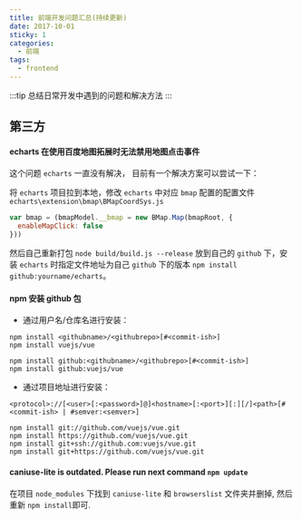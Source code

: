 ```yaml
---
title: 前端开发问题汇总(持续更新)
date: 2017-10-01
sticky: 1
categories:
  - 前端
tags:
  - frontend
---
```


:::tip
总结日常开发中遇到的问题和解决方法
:::

<!-- more -->

## 第三方

#### echarts 在使用百度地图拓展时无法禁用地图点击事件

这个问题 `echarts` 一直没有解决， 目前有一个解决方案可以尝试一下：

将 `echarts` 项目拉到本地，修改 `echarts` 中对应 `bmap` 配置的配置文件 `echarts\extension\bmap\BMapCoordSys.js`

```js
var bmap = (bmapModel.__bmap = new BMap.Map(bmapRoot, {
  enableMapClick: false
}))
```

然后自己重新打包 `node build/build.js --release` 放到自己的 `github` 下，安装 `echarts` 时指定文件地址为自己 `github` 下的版本 `npm install github:yourname/echarts`。

#### npm 安装 github 包

- 通过用户名/仓库名进行安装：

```
npm install <githubname>/<githubrepo>[#<commit-ish>]
npm install vuejs/vue

npm install github:<githubname>/<githubrepo>[#<commit-ish>]
npm install github:vuejs/vue
```

- 通过项目地址进行安装：

```
<protocol>://[<user>[:<password>]@]<hostname>[:<port>][:][/]<path>[#<commit-ish> | #semver:<semver>]

npm install git://github.com/vuejs/vue.git
npm install https://github.com/vuejs/vue.git
npm install git+ssh://github.com:vuejs/vue.git
npm install git+https://github.com/vuejs/vue.git
```

#### caniuse-lite is outdated. Please run next command `npm update`

在项目 `node_modules` 下找到 `caniuse-lite` 和 `browserslist` 文件夹并删掉, 然后重新 `npm install`即可.
